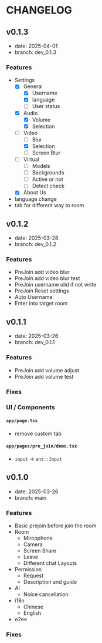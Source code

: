 # CHANGELOG

## v0.1.3

- date: 2025-04-01
- branch: dev_0.1.3

### Features

- Settings
  - [x] General
    - [x] Username
    - [x] language
    - [ ] User status
  - [x] Audio
    - [x] Volume
    - [x] Selection
  - [ ] Video
    - [ ] Blur
    - [x] Selection
    - [ ] Screen Blur
  - [ ] Virtual
    - [ ] Models
    - [ ] Backgrounds
    - [ ] Active or not
    - [ ] Detect check
  - [x] About Us
- language change
- tab for different way to room



## v0.1.2

- date: 2025-03-28
- branch: dev_0.1.2

### Features

- PreJoin add video blur
- PreJoin add video blur test
- PreJoin username ulid if not write
- PreJoin Reset settings
- Auto Username
- Enter into target room

## v0.1.1

- date: 2025-03-26
- branch: dev_0.1.1

### Features

- PreJoin add volume adjust
- PreJoin add volume test

### Fixes

### UI / Components

#### `app/page.tsx`

- remove custom tab

#### `app/pages/pre_join/demo.tsx`

- `input` -> `ant::Input`

## v0.1.0

- date: 2025-03-26
- branch: main

### Features

- Basic prejoin before join the room
- Room
  - Mircophone
  - Camera
  - Screen Share
  - Leave
  - Different chat Layouts
- Permission
  - Request
  - Description and guide
- AI
  - Noice cancellation
- i18n
  - Chinese
  - English
- e2ee

### Fixes